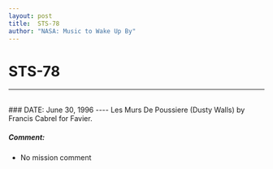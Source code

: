 ```yaml
---
layout: post
title:  STS-78
author: "NASA: Music to Wake Up By"
---
```


# STS-78
----
<br/>
### DATE: June 30, 1996
----
Les Murs De Poussiere (Dusty Walls) by Francis Cabrel for Favier.

##### Comment:
* No mission comment
